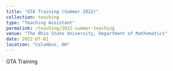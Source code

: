 ```yaml
---
title: "GTA Training (Summer 2022)"
collection: teaching
type: "Teaching Assistant"
permalink: /teaching/2022-summer-teaching
venue: "The Ohio State University, Department of Mathematics"
date: 2022-07-01
location: "Columbus, OH"
---
```


GTA Training

